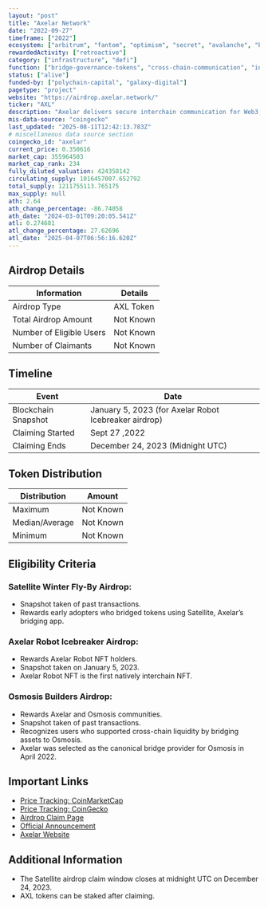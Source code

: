 ```yaml
---
layout: "post"
title: "Axelar Network"
date: "2022-09-27"
timeframe: ["2022"]
ecosystem: ["arbitrum", "fantom", "optimism", "secret", "avalanche", "bnb", "osmosis", "moonbeam", "base", "ethereum", "polygon"]
rewardedActivity: ["retroactive"]
category: ["infrastructure", "defi"]
function: ["bridge-governance-tokens", "cross-chain-communication", "interoperability", "cross-chain"]
status: ["alive"]
funded-by: ["polychain-capital", "galaxy-digital"]
pagetype: "project"
website: "https://airdrop.axelar.network/"
ticker: "AXL"
description: "Axelar delivers secure interchain communication for Web3, allowing dApp users to interact with any asset or application on any chain with one click. It functions like Stripe for Web3."
mis-data-source: "coingecko"
last_updated: "2025-08-11T12:42:13.783Z"
# miscellaneous data source section
coingecko_id: "axelar"
current_price: 0.350616
market_cap: 355964503
market_cap_rank: 234
fully_diluted_valuation: 424358142
circulating_supply: 1016457007.652792
total_supply: 1211755113.765175
max_supply: null
ath: 2.64
ath_change_percentage: -86.74058
ath_date: "2024-03-01T09:20:05.541Z"
atl: 0.274681
atl_change_percentage: 27.62696
atl_date: "2025-04-07T06:56:16.620Z"
---
```


## Airdrop Details

| Information              | Details   |
| ------------------------ | --------- |
| Airdrop Type             | AXL Token |
| Total Airdrop Amount     | Not Known |
| Number of Eligible Users | Not Known |
| Number of Claimants      | Not Known |

## Timeline

| Event               | Date                                                  |
| ------------------- | ----------------------------------------------------- |
| Blockchain Snapshot | January 5, 2023 (for Axelar Robot Icebreaker airdrop) |
| Claiming Started    | Sept 27 ,2022                                             |
| Claiming Ends       | December 24, 2023 (Midnight UTC)                      |

## Token Distribution

| Distribution   | Amount    |
| -------------- | --------- |
| Maximum        | Not Known |
| Median/Average | Not Known |
| Minimum        | Not Known |

## Eligibility Criteria

### Satellite Winter Fly-By Airdrop:

- Snapshot taken of past transactions.
- Rewards early adopters who bridged tokens using Satellite, Axelar’s bridging app.

### Axelar Robot Icebreaker Airdrop:

- Rewards Axelar Robot NFT holders.
- Snapshot taken on January 5, 2023.
- Axelar Robot NFT is the first natively interchain NFT.

### Osmosis Builders Airdrop:

- Rewards Axelar and Osmosis communities.
- Snapshot taken of past transactions.
- Recognizes users who supported cross-chain liquidity by bridging assets to Osmosis.
- Axelar was selected as the canonical bridge provider for Osmosis in April 2022.

## Important Links
- [Price Tracking: CoinMarketCap](https://coinmarketcap.com/currencies/axelar)
- [Price Tracking: CoinGecko](https://www.coingecko.com/en/coins/axelar)
- [Airdrop Claim Page](https://airdrop.axelar.network/)
- [Official Announcement](https://x.com/axelar/status/1606280969123778562)
- [Axelar Website](https://axelar.network/)

## Additional Information

- The Satellite airdrop claim window closes at midnight UTC on December 24, 2023.
- AXL tokens can be staked after claiming.